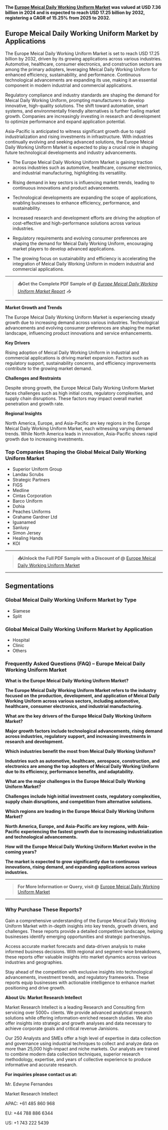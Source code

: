 <p><strong>The <a href="https://www.marketresearchintellect.com/download-sample/?rid=157992&amp;utm_source=Pulse-April-Europe&amp;utm_medium=852">Europe Meical Daily Working Uniform Market</a> was valued at USD 7.36 billion in 2024 and is expected to reach USD 17.25 billion by 2032, registering a CAGR of 15.25% from 2025 to 2032.</strong></p><h2>Europe Meical Daily Working Uniform Market by Applications&nbsp;</h2><p><p>The Europe Meical Daily Working Uniform Market is set to reach USD 17.25 billion by 2032, driven by its growing applications across various industries. Automotive, healthcare, consumer electronics, and construction sectors are among the primary adopters, leveraging Meical Daily Working Uniform for enhanced efficiency, sustainability, and performance. Continuous technological advancements are expanding its use, making it an essential component in modern industrial and commercial applications.</p><p>Regulatory compliance and industry standards are shaping the demand for Meical Daily Working Uniform, prompting manufacturers to develop innovative, high-quality solutions. The shift toward automation, smart systems, and environmentally friendly alternatives is further fueling market growth. Companies are increasingly investing in research and development to optimize performance and expand application potential.</p><p>Asia-Pacific is anticipated to witness significant growth due to rapid industrialization and rising investments in infrastructure. With industries continually evolving and seeking advanced solutions, the Europe Meical Daily Working Uniform Market is expected to play a crucial role in shaping future technological developments and industry advancements.</p></p><ul><li><p>The Europe Meical Daily Working Uniform Market is gaining traction across industries such as automotive, healthcare, consumer electronics, and industrial manufacturing, highlighting its versatility.</p></li><li><p>Rising demand in key sectors is influencing market trends, leading to continuous innovations and product advancements.</p></li><li><p>Technological developments are expanding the scope of applications, enabling businesses to enhance efficiency, performance, and sustainability.</p></li><li><p>Increased research and development efforts are driving the adoption of cost-effective and high-performance solutions across various industries.</p></li><li><p>Regulatory requirements and evolving consumer preferences are shaping the demand for Meical Daily Working Uniform, encouraging market players to develop advanced applications.</p></li><li><p>The growing focus on sustainability and efficiency is accelerating the integration of Meical Daily Working Uniform in modern industrial and commercial applications.</p></li></ul><hr /><blockquote><p><strong><span class="font-[700]">📥Get the Complete PDF Sample of @ </span></strong><em><span class="font-[700]"><a href="https://www.marketresearchintellect.com/download-sample/?rid=157992&amp;utm_source=Pulse-April-Europe&amp;utm_medium=852" target="_blank" data-tracking-control-name="article-ssr-frontend-pulse_little-text-block" data-tracking-will-navigate="" data-test-link="">Europe Meical Daily Working Uniform Market Report</a>&nbsp;📥</span></em></p></blockquote><hr /><p class="" data-start="77" data-end="360"><strong data-start="77" data-end="105">Market Growth and Trends</strong></p><p class="" data-start="77" data-end="360">The Europe Meical Daily Working Uniform Market is experiencing steady growth due to increasing demand across various industries. Technological advancements and evolving consumer preferences are shaping the market landscape, influencing product innovations and service enhancements.</p><p class="" data-start="362" data-end="606"><strong data-start="362" data-end="377">Key Drivers</strong></p><p class="" data-start="362" data-end="606">Rising adoption of Meical Daily Working Uniform in industrial and commercial applications is driving market expansion. Factors such as regulatory support, sustainability concerns, and efficiency improvements contribute to the growing market demand.</p><p class="" data-start="608" data-end="849"><strong data-start="608" data-end="637">Challenges and Restraints</strong></p><p class="" data-start="608" data-end="849">Despite strong growth, the Europe Meical Daily Working Uniform Market faces challenges such as high initial costs, regulatory complexities, and supply chain disruptions. These factors may impact overall market penetration and growth rate.</p><p class="" data-start="851" data-end="1095"><strong data-start="851" data-end="872">Regional Insights</strong></p><p class="" data-start="851" data-end="1095">North America, Europe, and Asia-Pacific are key regions in the Europe Meical Daily Working Uniform Market, each witnessing varying demand trends. While North America leads in innovation, Asia-Pacific shows rapid growth due to increasing investments.</p><p><h3>Top Companies Shaping the Global Meical Daily Working Uniform Market </h3><ul><li>Superior Uniform Group</li><li>Landau Scrubs</li><li>Strategic Partners</li><li>FIGS</li><li>Medline</li><li>Cintas Corporation</li><li>Barco Uniform</li><li>Dohia</li><li>Peaches Uniforms</li><li>Grahame Gardner Ltd</li><li>Iguanamed</li><li>Sanlusy</li><li>Simon Jersey</li><li>Healing Hands</li><li>KOI</li></ul></p><hr /><blockquote><p><strong>📥Unlock the Full PDF Sample with a Discount of @</strong> <a href="https://www.marketresearchintellect.com/ask-for-discount/?rid=157992&amp;utm_source=Pulse-April-Europe&amp;utm_medium=852">Europe Meical Daily Working Uniform Market</a></p></blockquote><hr /><p><h2>Segmentations</h2><h3>Global Meical Daily Working Uniform Market by Type</h3><ul><li>Siamese</li><li>Split</li></ul><h3>Global Meical Daily Working Uniform Market by Application</h3><ul><li>Hospital</li><li>Clinic</li><li>Others</li></ul></p><h3><strong>Frequently Asked Questions (FAQ) &ndash; Europe Meical Daily Working Uniform Market</strong></h3><p><strong>What is the Europe Meical Daily Working Uniform Market?</strong></p><p><strong>The Europe Meical Daily Working Uniform Market refers to the industry focused on the production, development, and application of Meical Daily Working Uniform across various sectors, including automotive, healthcare, consumer electronics, and industrial manufacturing.</strong></p><p><strong>What are the key drivers of the Europe Meical Daily Working Uniform Market?</strong></p><p><strong>Major growth factors include technological advancements, rising demand across industries, regulatory support, and increasing investments in research and development.</strong></p><p><strong>Which industries benefit the most from Meical Daily Working Uniform?</strong></p><p><strong>Industries such as automotive, healthcare, aerospace, construction, and electronics are among the top adopters of Meical Daily Working Uniform due to its efficiency, performance benefits, and adaptability.</strong></p><p><strong>What are the major challenges in the Europe Meical Daily Working Uniform Market?</strong></p><p><strong>Challenges include high initial investment costs, regulatory complexities, supply chain disruptions, and competition from alternative solutions.</strong></p><p><strong>Which regions are leading in the Europe Meical Daily Working Uniform Market?</strong></p><p><strong>North America, Europe, and Asia-Pacific are key regions, with Asia-Pacific experiencing the fastest growth due to increasing industrialization and technological advancements.</strong></p><p><strong>How will the Europe Meical Daily Working Uniform Market evolve in the coming years?</strong></p><p><strong>The market is expected to grow significantly due to continuous innovations, rising demand, and expanding applications across various industries.</strong></p><hr /><blockquote><p><span class="font-[700]"><strong>For More Information or Query, visit&nbsp;@</strong>&nbsp;</span><span class="font-[700]"><a href="https://www.marketresearchintellect.com/product/global-meical-daily-working-uniform-market-size-forecast/?utm_source=Linkedin&utm_medium=852" target="_blank" data-tracking-control-name="article-ssr-frontend-pulse_little-text-block" data-tracking-will-navigate="" data-test-link="">Europe Meical Daily Working Uniform Market</a></span></p></blockquote><hr /><h3><strong data-start="0" data-end="31">Why Purchase These Reports?</strong></h3><p class="" data-start="35" data-end="297">Gain a comprehensive understanding of the Europe Meical Daily Working Uniform Market with in-depth insights into key trends, growth drivers, and challenges. These reports provide a detailed competitive landscape, helping businesses identify emerging opportunities and strategic partnerships.</p><p class="" data-start="299" data-end="540">Access accurate market forecasts and data-driven analysis to make informed business decisions. With regional and segment-wise breakdowns, these reports offer valuable insights into market dynamics across various industries and geographies.</p><p class="" data-start="542" data-end="784">Stay ahead of the competition with exclusive insights into technological advancements, investment trends, and regulatory frameworks. These reports equip businesses with actionable intelligence to enhance market positioning and drive growth.</p><p><strong><span class="font-[700]">About Us: Market Research Intellect</span></strong></p><p><span class="">Market Research Intellect is a leading Research and Consulting firm servicing over 5000+ clients. We provide advanced analytical research solutions while offering information-enriched research studies.&nbsp;</span>We also offer insights into strategic and growth analyses and data necessary to achieve corporate goals and critical revenue Janisions.</p><p><span class="">Our 250 Analysts and SMEs offer a high level of expertise in data collection and governance using industrial techniques to collect and analyze data on more than 25,000 high-impact and niche markets. Our analysts are trained to combine modern data collection techniques, superior research methodology, expertise, and years of collective experience to produce informative and accurate research.</span></p><p><strong>For inquiries please contact us at:</strong></p><p>Mr. Edwyne Fernandes</p><p>Market Research Intellect</p><p>APAC: +61 485 860 968</p><p>EU: +44 788 886 6344</p><p>US: +1 743 222 5439</p>